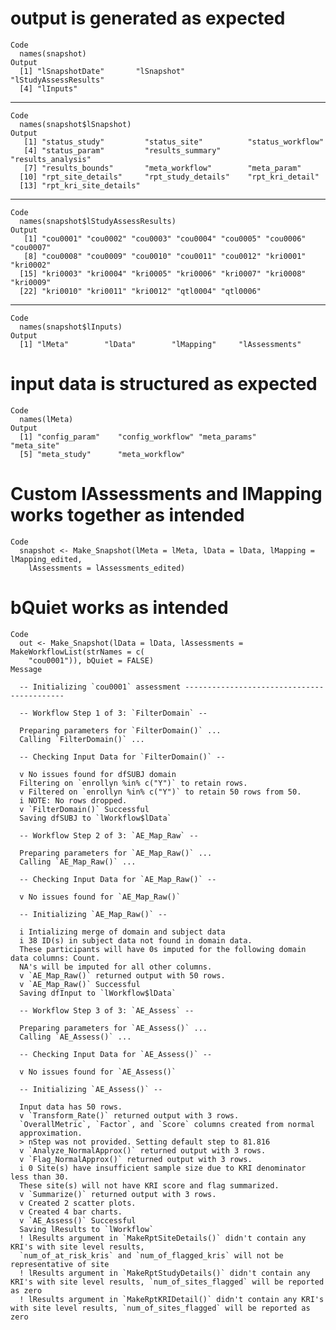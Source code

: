 # output is generated as expected

    Code
      names(snapshot)
    Output
      [1] "lSnapshotDate"       "lSnapshot"           "lStudyAssessResults"
      [4] "lInputs"            

---

    Code
      names(snapshot$lSnapshot)
    Output
       [1] "status_study"         "status_site"          "status_workflow"     
       [4] "status_param"         "results_summary"      "results_analysis"    
       [7] "results_bounds"       "meta_workflow"        "meta_param"          
      [10] "rpt_site_details"     "rpt_study_details"    "rpt_kri_detail"      
      [13] "rpt_kri_site_details"

---

    Code
      names(snapshot$lStudyAssessResults)
    Output
       [1] "cou0001" "cou0002" "cou0003" "cou0004" "cou0005" "cou0006" "cou0007"
       [8] "cou0008" "cou0009" "cou0010" "cou0011" "cou0012" "kri0001" "kri0002"
      [15] "kri0003" "kri0004" "kri0005" "kri0006" "kri0007" "kri0008" "kri0009"
      [22] "kri0010" "kri0011" "kri0012" "qtl0004" "qtl0006"

---

    Code
      names(snapshot$lInputs)
    Output
      [1] "lMeta"        "lData"        "lMapping"     "lAssessments"

# input data is structured as expected

    Code
      names(lMeta)
    Output
      [1] "config_param"    "config_workflow" "meta_params"     "meta_site"      
      [5] "meta_study"      "meta_workflow"  

# Custom lAssessments and lMapping works together as intended

    Code
      snapshot <- Make_Snapshot(lMeta = lMeta, lData = lData, lMapping = lMapping_edited,
        lAssessments = lAssessments_edited)

# bQuiet works as intended

    Code
      out <- Make_Snapshot(lData = lData, lAssessments = MakeWorkflowList(strNames = c(
        "cou0001")), bQuiet = FALSE)
    Message
      
      -- Initializing `cou0001` assessment -------------------------------------------
      
      -- Workflow Step 1 of 3: `FilterDomain` --
      
      Preparing parameters for `FilterDomain()` ...
      Calling `FilterDomain()` ...
      
      -- Checking Input Data for `FilterDomain()` --
      
      v No issues found for dfSUBJ domain
      Filtering on `enrollyn %in% c("Y")` to retain rows.
      v Filtered on `enrollyn %in% c("Y")` to retain 50 rows from 50.
      i NOTE: No rows dropped.
      v `FilterDomain()` Successful
      Saving dfSUBJ to `lWorkflow$lData`
      
      -- Workflow Step 2 of 3: `AE_Map_Raw` --
      
      Preparing parameters for `AE_Map_Raw()` ...
      Calling `AE_Map_Raw()` ...
      
      -- Checking Input Data for `AE_Map_Raw()` --
      
      v No issues found for `AE_Map_Raw()`
      
      -- Initializing `AE_Map_Raw()` --
      
      i Intializing merge of domain and subject data
      i 38 ID(s) in subject data not found in domain data.
      These participants will have 0s imputed for the following domain data columns: Count.
      NA's will be imputed for all other columns.
      v `AE_Map_Raw()` returned output with 50 rows.
      v `AE_Map_Raw()` Successful
      Saving dfInput to `lWorkflow$lData`
      
      -- Workflow Step 3 of 3: `AE_Assess` --
      
      Preparing parameters for `AE_Assess()` ...
      Calling `AE_Assess()` ...
      
      -- Checking Input Data for `AE_Assess()` --
      
      v No issues found for `AE_Assess()`
      
      -- Initializing `AE_Assess()` --
      
      Input data has 50 rows.
      v `Transform_Rate()` returned output with 3 rows.
      `OverallMetric`, `Factor`, and `Score` columns created from normal
      approximation.
      > nStep was not provided. Setting default step to 81.816
      v `Analyze_NormalApprox()` returned output with 3 rows.
      v `Flag_NormalApprox()` returned output with 3 rows.
      i 0 Site(s) have insufficient sample size due to KRI denominator less than 30. 
      These site(s) will not have KRI score and flag summarized.
      v `Summarize()` returned output with 3 rows.
      v Created 2 scatter plots.
      v Created 4 bar charts.
      v `AE_Assess()` Successful
      Saving lResults to `lWorkflow`
      ! lResults argument in `MakeRptSiteDetails()` didn't contain any KRI's with site level results,
      `num_of_at_risk_kris` and `num_of_flagged_kris` will not be representative of site
      ! lResults argument in `MakeRptStudyDetails()` didn't contain any KRI's with site level results, `num_of_sites_flagged` will be reported as zero
      ! lResults argument in `MakeRptKRIDetail()` didn't contain any KRI's with site level results, `num_of_sites_flagged` will be reported as zero

